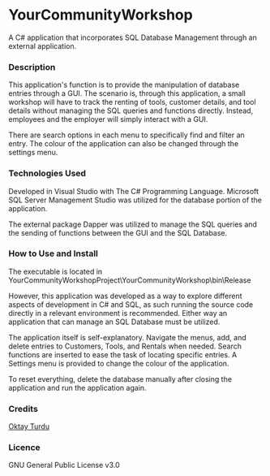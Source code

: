 # YourCommunityWorkshop
A C# application that incorporates SQL Database Management through an external application.

### Description

This application's function is to provide the manipulation of database entries through a GUI. The scenario is, through this application, a small workshop will have to track the renting of tools, customer details, and tool details without managing the SQL queries and functions directly. Instead, employees and the employer will simply interact with a GUI.

There are search options in each menu to specifically find and filter an entry. The colour of the application can also be changed through the settings menu.

### Technologies Used

Developed in Visual Studio with The C# Programming Language.
Microsoft SQL Server Management Studio was utilized for the database portion of the application.

The external package Dapper was utilized to manage the SQL queries and the sending of functions between the GUI and the SQL Database.

### How to Use and Install

The executable is located in YourCommunityWorkshopProject\YourCommunityWorkshop\bin\Release

However, this application was developed as a way to explore different aspects of development in C# and SQL, as such running the source code directly in a relevant environment is recommended. Either way an application that can manage an SQL Database must be utilized.

The application itself is self-explanatory. Navigate the menus, add, and delete entries to Customers, Tools, and Rentals when needed. Search functions are inserted to ease the task 
of locating specific entries. A Settings menu is provided to change the colour of the application.

To reset everything, delete the database manually after closing the application and run the application again.

### Credits

<a href="https://www.linkedin.com/in/oktay-turdu/">Oktay Turdu</a>

### Licence

GNU General Public License v3.0
